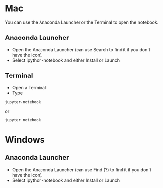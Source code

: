 # Mac
You can use the Anaconda Launcher or the Terminal to open the notebook. 
## Anaconda Launcher
* Open the Anaconda Launcher (can use Search to find it if you don't have the icon).
* Select ipython-notebook and either Install or Launch

## Terminal
* Open a Terminal
* Type
```
jupyter-notebook
```
or
```
jupyter notebook
```


# Windows
## Anaconda Launcher
* Open the Anaconda Launcher (can use Find (?) to find it if you don't have the icon).
* Select ipython-notebook and either Install or Launch

